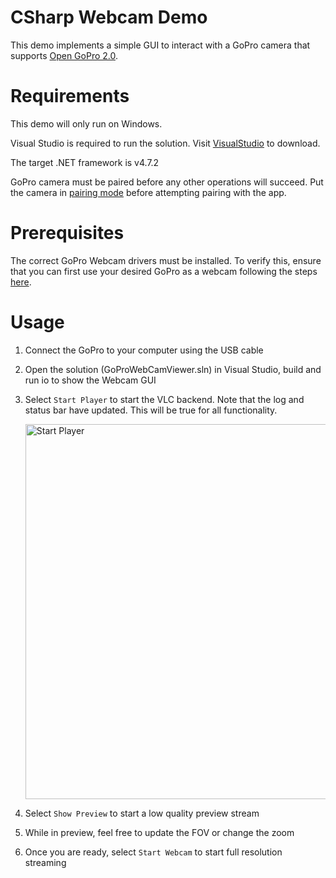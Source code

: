 # CSharp Webcam Demo

This demo implements a simple GUI to interact with a GoPro camera that supports [Open GoPro 2.0](https://gopro.github.io/OpenGoPro/http).

# Requirements

This demo will only run on Windows.

Visual Studio is required to run the solution. Visit [VisualStudio](https://visualstudio.microsoft.com/downloads/) to download.

The target .NET framework is v4.7.2

GoPro camera must be paired before any other operations will succeed. Put the camera in
[pairing mode](https://gopro.github.io/OpenGoPro/tutorials/connect-ble#advertise) before attempting
pairing with the app.

# Prerequisites

The correct GoPro Webcam drivers must be installed. To verify this, ensure that you can first use your desired
GoPro as a webcam following the steps [here](https://community.gopro.com/s/article/GoPro-Webcam?language=en_US).

# Usage

1. Connect the GoPro to your computer using the USB cable
1. Open the solution (GoProWebCamViewer.sln) in Visual Studio, build and run io to show the Webcam GUI
1. Select `Start Player` to start the VLC backend. Note that the log and status bar have updated. This will be
   true for all functionality.

   <img src="../../../docs/assets/images/demos/webcam_start_player.png" alt="Start Player" width="600"/>
2. Select `Show Preview` to start a low quality preview stream
3. While in preview, feel free to update the FOV or change the zoom
4. Once you are ready, select `Start Webcam` to start full resolution streaming
